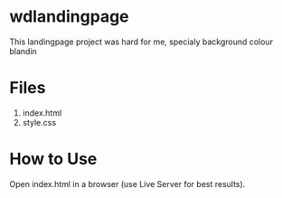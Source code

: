 # wdlandingpage

This landingpage project was hard for me, specialy background colour blandin

# Files

1) index.html
2) style.css

# How to Use

Open index.html in a browser (use Live Server for best results).

